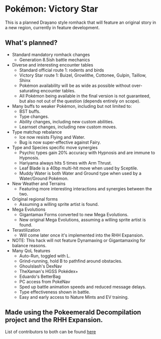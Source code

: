 # Pokémon: Victory Star

This is a planned Drayano style romhack that will feature an original story in a new region, currently in feature development.

## What's planned?
- Standard mandatory romhack changes
    - Generation 8.5ish battle mechanics
- Diverse and interesting encounter tables
    - Standard official route 1: rodents and birds
    - Victory Star route 1: Buizel, Growlithe, Cottonee, Gulpin, Taillow, Shinx
    - Pokémon availability will be as wide as possible without over-saturating encounter tables. 
    - All Pokémon being available in the final version is not guaranteed, but also not out of the question (depends entirely on scope).
- Many buffs to weaker Pokémon, including but not limited to:
    - BST buffs.
    - Type changes.
    - Ability changes, including new custom abilities.
    - Learnset changes, including new custom moves.
- Type matchup rebalance
    - Ice now resists Flying and Water.
    - Bug is now super-effective against Fairy.
- Type and Species specific move synergies
    - Psychic types gain 20% accuracy with Hypnosis and are immune to Hypnosis.
    - Hariyama always hits 5 times with Arm Thrust.
    - Leaf Blade is a 40bp multi-hit move when used by Sceptile.
    - Muddy Water is both Water and Ground type when used by a Water/Ground Pokémon.
- New Weather and Terrains
    - Featuring more interesting interactions and synergies between the two.
- Original regional forms
    - Assuming a willing sprite artist is found.
- Mega Evolutions
    - Gigantamax Forms converted to new Mega Evolutions.
    - New original Mega Evolutions, assuming a willing sprite artist is found.
- Terastilization
    - Will come later once it's implemented into the RHH Expansion.
- NOTE: This hack will not feature Dynamaxing or Gigantamaxing for balance reasons.
- Many QoL features
    - Auto-Run, toggled with L.
    - Grind-running, hold B to pathfind around obstacles.
    - Ghoulslash's DexNav
    - TheXaman's HGSS Pokédex+
    - Eduardo's BetterBag
    - PC access from PokéNav
    - Sped up battle animation speeds and reduced message delays.
    - Type effectiveness shown in battle.
    - Easy and early access to Nature Mints and EV training.
    
## Made using the Pokeemerald Decompilation project and the RHH Expansion. 
List of contributors to both can be found [here](https://github.com/rh-hideout/pokeemerald-expansion/wiki/Credits)
